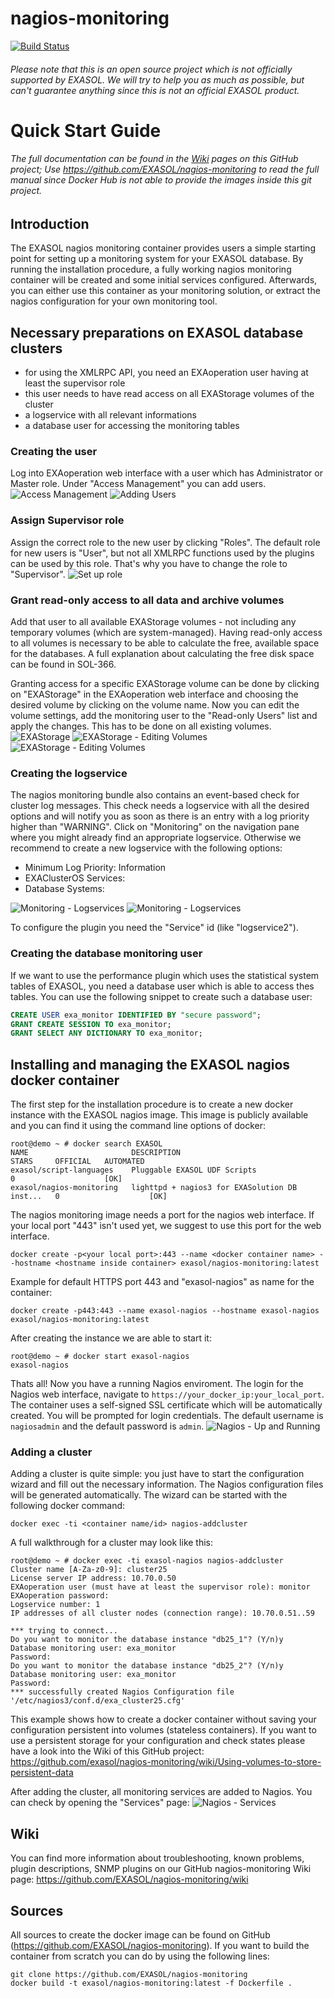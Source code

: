 # nagios-monitoring
[![Build Status](https://travis-ci.org/exasol/nagios-monitoring.svg?branch=master)](https://travis-ci.org/exasol/nagios-monitoring)

###### Please note that this is an open source project which is *not officially supported* by EXASOL. We will try to help you as much as possible, but can't guarantee anything since this is not an official EXASOL product.

# Quick Start Guide
###### The full documentation can be found in the [Wiki](https://github.com/exasol/nagios-monitoring/wiki) pages on this GitHub project; Use https://github.com/EXASOL/nagios-monitoring to read the full manual since Docker Hub is not able to provide the images inside this git project.

## Introduction
The EXASOL nagios monitoring container provides users a simple starting point for setting up a monitoring system for your EXASOL database. By running the installation procedure, a fully working nagios monitoring container will be created and some initial services configured. Afterwards, you can either use this container as your monitoring solution, or extract the nagios configuration for your own monitoring tool. 

## Necessary preparations on EXASOL database clusters
* for using the XMLRPC API, you need an EXAoperation user having at least the supervisor role 
* this user needs to have read access on all EXAStorage volumes of the cluster
* a logservice with all relevant informations
* a database user for accessing the monitoring tables

### Creating the user
Log into EXAoperation web interface with a user which has Administrator or Master role. Under "Access Management" you can add users.
![Access Management](/images/pic2.png)
![Adding Users](/images/pic3.png)

### Assign Supervisor role
Assign the correct role to the new user by clicking "Roles". The default role for new users is "User", but not all XMLRPC functions used by the plugins can be used by this role. That's why you have to change the role to "Supervisor".
![Set up role](/images/pic4.png)

### Grant read-only access to all data and archive volumes 
Add that user to all available EXAStorage volumes - not including any temporary volumes (which are system-managed). Having read-only access to all volumes is necessary to be able to calculate the free, available space for the databases. A full explanation about calculating the free disk space can be found in SOL-366.

Granting access for a specific EXAStorage volume can be done by clicking on "EXAStorage" in the EXAoperation web interface and choosing the desired volume by clicking on the volume name. Now you can edit the volume settings, add the monitoring user to the "Read-only Users" list and apply the changes. This has to be done on all existing volumes.
![EXAStorage](/images/pic11.png)
![EXAStorage - Editing Volumes](/images/pic13.png)
![EXAStorage - Editing Volumes](/images/pic11.png)

### Creating the logservice
The nagios monitoring bundle also contains an event-based check for cluster log messages. This check needs a logservice with all the desired options and will notify you as soon as there is an entry with a log priority higher than "WARNING". Click on "Monitoring" on the navigation pane where you might already find an appropriate logservice. Otherwise we recommend to create a new logservice with the following options:

* Minimum Log Priority: Information
* EXAClusterOS Services: <All>
* Database Systems: <All>

![Monitoring - Logservices](/images/pic15.png)
![Monitoring - Logservices](/images/pic14.png)

To configure the plugin you need the "Service" id (like "logservice2").

### Creating the database monitoring user
If we want to use the performance plugin which uses the statistical system tables of EXASOL, you need a database user which is able to access thes tables. You can use the following snippet to create such a database user:

```sql
CREATE USER exa_monitor IDENTIFIED BY "secure password";
GRANT CREATE SESSION TO exa_monitor;
GRANT SELECT ANY DICTIONARY TO exa_monitor;
```

## Installing and managing the EXASOL nagios docker container
The first step for the installation procedure is to create a new docker instance with the EXASOL nagios image. This image is publicly available and you can find it using the command line options of docker:
```
root@demo ~ # docker search EXASOL
NAME                       DESCRIPTION                                     STARS     OFFICIAL   AUTOMATED
exasol/script-languages    Pluggable EXASOL UDF Scripts                    0                    [OK]
exasol/nagios-monitoring   lighttpd + nagios3 for EXASolution DB inst...   0                    [OK]
```

The nagios monitoring image needs a port for the nagios web interface. If your local port "443" isn't used yet, we suggest to use this port for the web interface. 
```
docker create -p<your local port>:443 --name <docker container name> --hostname <hostname inside container> exasol/nagios-monitoring:latest
```
Example for default HTTPS port 443 and "exasol-nagios" as name for the container:
```
docker create -p443:443 --name exasol-nagios --hostname exasol-nagios exasol/nagios-monitoring:latest
```
After creating the instance we are able to start it:
```
root@demo ~ # docker start exasol-nagios
exasol-nagios
```
Thats all! Now you have a running Nagios enviroment. The login for the Nagios web interface, navigate to `https://your_docker_ip:your_local_port`. The container uses a self-signed SSL certificate which will be automatically created. You will be prompted for login credentials. The default username is `nagiosadmin` and the default password is `admin`.
![Nagios - Up and Running](/images/pic16.png)

### Adding a cluster
Adding a cluster is quite simple: you just have to start the configuration wizard and fill out the necessary information. The Nagios configuration files will be generated automatically. The wizard can be started with the following docker command:
```
docker exec -ti <container name/id> nagios-addcluster
```
A full walkthrough for a cluster may look like this:
```
root@demo ~ # docker exec -ti exasol-nagios nagios-addcluster
Cluster name [A-Za-z0-9]: cluster25
License server IP address: 10.70.0.50
EXAoperation user (must have at least the supervisor role): monitor
EXAoperation password: 
Logservice number: 1
IP addresses of all cluster nodes (connection range): 10.70.0.51..59

*** trying to connect...
Do you want to monitor the database instance "db25_1"? (Y/n)y
Database monitoring user: exa_monitor
Password: 
Do you want to monitor the database instance "db25_2"? (Y/n)y
Database monitoring user: exa_monitor
Password: 
*** successfully created Nagios Configuration file '/etc/nagios3/conf.d/exa_cluster25.cfg'
```
This example shows how to create a docker container without saving your configuration persistent into volumes (stateless containers). If you want to use a persistent storage for your configuration and check states please have a look into the Wiki of this GitHub project: https://github.com/exasol/nagios-monitoring/wiki/Using-volumes-to-store-persistent-data

After adding the cluster, all monitoring services are added to Nagios. You can check by opening the "Services" page:
![Nagios - Services](/images/pic17.png)

## Wiki
You can find more information about troubleshooting, known problems, plugin descriptions, SNMP plugins on our GitHub nagios-monitoring Wiki page:
https://github.com/EXASOL/nagios-monitoring/wiki

## Sources
All sources to create the docker image can be found on GitHub (https://github.com/EXASOL/nagios-monitoring).
If you want to build the container from scratch you can do by using the following lines:
```
git clone https://github.com/EXASOL/nagios-monitoring
docker build -t exasol/nagios-monitoring:latest -f Dockerfile .
```
